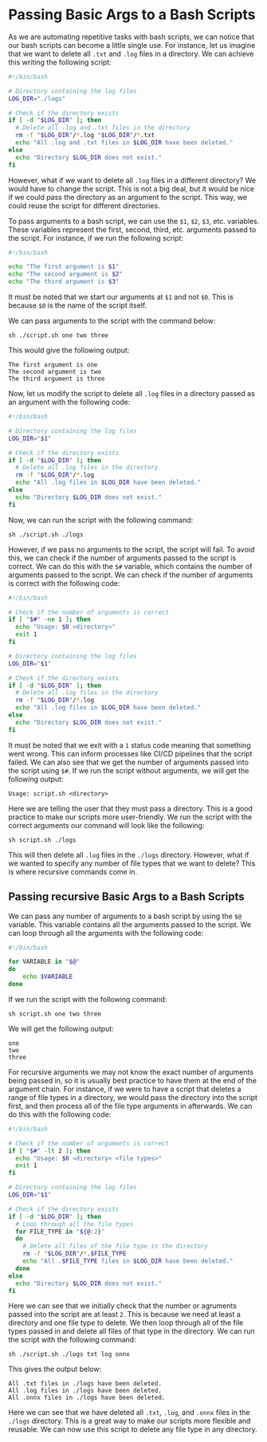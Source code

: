 
# Passing Basic Args to a Bash Scripts

As we are automating repetitive tasks with bash scripts, we can notice that our bash scripts can become a little single use. For instance, let us imagine that we want to delete all `.txt` and `.log` files in a directory. We can achieve this writing the following script:

```bash
#!/bin/bash

# Directory containing the log files
LOG_DIR="./logs"

# Check if the directory exists
if [ -d "$LOG_DIR" ]; then
  # Delete all .log and .txt files in the directory
  rm -f "$LOG_DIR"/*.log "$LOG_DIR"/*.txt
  echo "All .log and .txt files in $LOG_DIR have been deleted."
else
  echo "Directory $LOG_DIR does not exist."
fi
```

However, what if we want to delete all `.log` files in a different directory? We would have to change the script. This is not a big deal, but it would be nice if we could pass the directory as an argument to the script. This way, we could reuse the script for different directories.

To pass arguments to a bash script, we can use the `$1`, `$2`, `$3`, etc. variables. These variables represent the first, second, third, etc. arguments passed to the script. For instance, if we run the following script:

```bash
#!/bin/bash

echo "The first argument is $1"
echo "The second argument is $2"
echo "The third argument is $3"
```
It must be noted that we start our arguments at `$1` and not `$0`. This is because `$0` is the name of the script itself.

We can pass arguments to the script with the command below:

```shell
sh ./script.sh one two three
```

This would give the following output:

```shell
The first argument is one
The second argument is two
The third argument is three
```

Now, let us modify the script to delete all `.log` files in a directory passed as an argument with the following code:

```bash
#!/bin/bash

# Directory containing the log files
LOG_DIR="$1"

# Check if the directory exists
if [ -d "$LOG_DIR" ]; then
  # Delete all .log files in the directory
  rm -f "$LOG_DIR"/*.log
  echo "All .log files in $LOG_DIR have been deleted."
else
  echo "Directory $LOG_DIR does not exist."
fi
```

Now, we can run the script with the following command:

```shell
sh ./script.sh ./logs
```

However, if we pass no arguments to the script, the script will fail. To avoid this, we can check if the number of arguments passed to the script is correct. We can do this with the `$#` variable, which contains the number of arguments passed to the script. We can check if the number of arguments is correct with the following code:

```bash
#!/bin/bash

# Check if the number of arguments is correct
if [ "$#" -ne 1 ]; then
  echo "Usage: $0 <directory>"
  exit 1
fi

# Directory containing the log files
LOG_DIR="$1"

# Check if the directory exists
if [ -d "$LOG_DIR" ]; then
  # Delete all .log files in the directory
  rm -f "$LOG_DIR"/*.log
  echo "All .log files in $LOG_DIR have been deleted."
else
  echo "Directory $LOG_DIR does not exist."
fi
```

It must be noted that we exit with a `1` status code meaning that something went wrong. This can inform processes like CI/CD pipelines that the script failed. We can also see that we get the number of arguments passed into the script using `$#`. If we run the script without arguments, we will get the following output:

```shell
Usage: script.sh <directory>
```

Here we are telling the user that they must pass a directory. This is a good practice to make our scripts more user-friendly. We run the script with the correct arguments our command will look like the following:

```shell
sh script.sh ./logs
```

This will then delete all `.log` files in the `./logs` directory. However, what if we wanted to specify any number of file types that we want to delete? This is where recursive commands come in.

## Passing recursive Basic Args to a Bash Scripts

We can pass any number of arguments to a bash script by using the `$@` variable. This variable contains all the arguments passed to the script. We can loop through all the arguments with the following code:

```bash
#!/bin/bash

for VARIABLE in "$@"
do
    echo $VARIABLE
done
```

If we run the script with the following command:

```shell
sh script.sh one two three
```

We will get the following output:

```shell
one
two
three
```

For recursive arguments we may not know the exact number of arguments being passed in, so it is usually best practice to have them at the end of the argument chain. For instance, if we were to have a script that deletes a range of file types in a directory, we would pass the directory into the script first, and then process all of the file type arguments in afterwards. We can do this with the following code:

```bash
#!/bin/bash

# Check if the number of arguments is correct
if [ "$#" -lt 2 ]; then
  echo "Usage: $0 <directory> <file types>"
  exit 1
fi

# Directory containing the log files
LOG_DIR="$1"

# Check if the directory exists
if [ -d "$LOG_DIR" ]; then
  # Loop through all the file types
  for FILE_TYPE in "${@:2}"
  do
    # Delete all files of the file type in the directory
    rm -f "$LOG_DIR"/*.$FILE_TYPE
    echo "All .$FILE_TYPE files in $LOG_DIR have been deleted."
  done
else
  echo "Directory $LOG_DIR does not exist."
fi
```

Here we can see that we initially check that the number or agruments passed into the script are at least `2`. This is because we need at least a directory and one file type to delete. We then loop through all of the file types passed in and delete all files of that type in the directory. We can run the script with the following command:

```shell
sh ./script.sh ./logs txt log onnx
```

This gives the output below:

```shell
All .txt files in ./logs have been deleted.
All .log files in ./logs have been deleted.
All .onnx files in ./logs have been deleted.
```

Here we can see that we have deleted all `.txt`, `.log`, and `.onnx` files in the `./logs` directory. This is a great way to make our scripts more flexible and reusable. We can now use this script to delete any file type in any directory.
